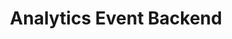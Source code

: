 ---
title: "Analytics Event Backend"
slug: "analytics-event-backend"
priority: 0
description: "An end to end data, analytics vendor agnostic product to Ingest analytics events from the client to Snowflake. Enable the possiblity for cross-platform tracking"
image: "/assets/usecase-1.jpg"
role: "Architect & Lead Engineer"
company: "Volvo Cars"
industry: "Automotive"
employees: "42,000+"
stats:
  - label: "Avg Daily Volume"
    value: "30M"
  - label: "Total Users"
    value: "5M"
challenge: |
  Volvo had to go through the process of changing the analytics solution provider for the App twice, once for the analytics vendor solution not being GDPR compliant. While the current solution did not allow for any cross platform tracking due to the inability to send any personal data of the user that would allow the aggregation of data. We also did not have the analytics data in any centralised place for any advanced custom analysis, agnostic of the analytics tooling. The over reliance of using the analytics providers tool in the pipeline meant that the cost of switching was too high due to difference in how data was collected and processed by each of the vendors. Also, there was not control of how the data was collected, how much was collected etc. The current analytics solution also did not meet the data requirements we had within the company of having the events of all data products within a data warehouse for later use.
results: |
  The analytics event backend pipeline was created where the events were collected by our own mobile client, sent to our own backend servers via our gateway. The events were then sent to a Kafka queue. A second backend service then took the events form the queue, batched it and sent it to the Azure container. A scheduled job then migrated the data to Snowflake. Amplitude the new analytics tooling provider then imported the data from Snowflake. The solution successfully moved the dependency of the third party to the end of the pipeline reducing the dependency on the vendor and allowing full control of the data that we collected and processed. Having all the data in a centralised place with essential personal information meant we could do cross platform tracking at the Snowflake level.
process:
  - title: "Analytics Research & Cost Estimation"
    description: "The current scale of the challenge had to be mapped so I looked into the various metrics of the previous analytics tooling trying to understand user behaviour like avg session length, total sessions per day, avg engagement time, daily user count, peak user count, users growth, event growth, etc. The intention being to figure out what would be the load on the backends, how often the client would have to send requests and what would be the cost in a few years.  This study gave us a good base for what protocols and technologies we could use."
  - title: "Understanding dependencies"
    description: "Given what we wanted to build, I had to look at what existing technologies and teams were within the organisation that could support and enable us to complete the solution. There had to be special consideration to reuse any of the existing technologies and not add cost unnecessary cost where possible."
  - title: "Gather Stakeholder Requirements"
    description: "All the various stakeholders had to be contacted ranging from data producers, data consumers, infra teams, data teams, analytics teams, project managers, product owners to understand what were the requirements and expectations of each of the functions. "
  - title: "Scope the MVP"
    description: "With all the functional and non-functional requirements in place it was time to move on to the scoping the features of the MVP so that the desired deadlines could be met and features could be tied to phased rollouts. This was also a perfect time to go back and validate the protocols and technology selection. An initial draft of the solution with presentations and documentations were done."
  - title: "POC"
    description: "A quick draft of how the solution would work end to end was made to validate the complete solution to be ready for presenting to tech savvy stakeholders"
  - title: "Present The Solution"
    description: "The MVP and future plans were presented to key stakeholders and team members to discuss the details and iron out any outstanding requirements and uncertainties. This was done iteratively to make sure every one was on the same page before the execution of the project."
  - title: "Setting Expectations and Timelines"
    description: "Each of the dependent data teams were contacted for resources and the timelines were agreed upon, the expectations and timelines were then communicated with all stakeholders"
  - title: "Execution and Pivoting"
    description: "With the teams responsible for data migration between Azure Data Lake and Snowflake, it was time to implement the rest of the pipeline. During the testing it was found that one of the solutions we relied on to read from the Kafka queue had a bottleneck and would not work for our solution. We had to pivot to making our own solution."
  - title: "Feature Integration and Deployment"
    description: "With all the parts in place it was time to do integration tests and end to end tests to test the pipeline.Once the features were validated the feature was enabled and the analytics events were rolled out incrementally"
stack:
  - Java
  - Kafka
  - Spring
  - PostgresSQL
  - Android
  - Snowflake
  - Kubernetes
  - Azure
conclusion: |
  The analytics event backend solution was delivered on time and worked without any hiccups, all involved stakeholders were content with the outcome. The solution now makes the app analytics very robust and compliant. We have full control of the analytics data and can decide what we want to do with it. The option of having the analytics events in the Datawarehouse and Snowflake opens up endless possibility when it comes to user analytics and cross-platform tracking.
---